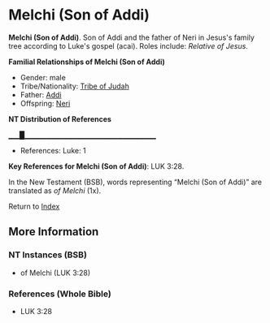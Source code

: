 # Melchi (Son of Addi)
**Melchi (Son of Addi)**. 
Son of Addi and the father of Neri in Jesus's family tree according to Luke's gospel (acai). 
Roles include: 
_Relative of Jesus_. 




**Familial Relationships of Melchi (Son of Addi)**


* Gender: male
* Tribe/Nationality: [Tribe of Judah](../../../groups/md/acai/Judah.md)
* Father: [Addi](Addi.md)
* Offspring: [Neri](Neri.md)


**NT Distribution of References**

▁▁█▁▁▁▁▁▁▁▁▁▁▁▁▁▁▁▁▁▁▁▁▁▁▁▁
* References: Luke: 1



**Key References for Melchi (Son of Addi)**: 
LUK 3:28. 




In the New Testament (BSB), words representing “Melchi (Son of Addi)” are translated as 
*of Melchi* (1x). 


Return to [Index](00-Index.md)

## More Information

### NT Instances (BSB)

* of Melchi (LUK 3:28)



### References (Whole Bible)

* LUK 3:28



